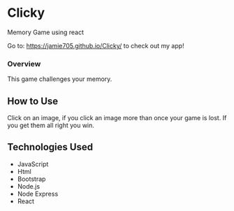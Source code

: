 # Clicky
Memory Game using react

Go to:
https://jamie705.github.io/Clicky/
to check out my app!

### Overview
This game challenges your memory.

## How to Use
Click on an image, if you click an image more than once your game is lost. If you get them all right you win.

## Technologies Used
* JavaScript
* Html
* Bootstrap
* Node.js
* Node Express
* React
